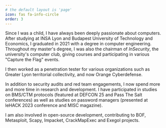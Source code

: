 ```yaml
---
# the default layout is 'page'
icon: fas fa-info-circle
order: 3
---
```


Since I was a child, I have always been deeply passionate about computers. After studying at INSA Lyon and Budapest University of Technology and Economics, I graduated in 2021 with a degree in computer engineering. Throughout my master's degree, I was also the chairman of *InSecurity*, the university's computer club, giving courses and participating in various "Capture the Flag" events.

I then worked as a penetration tester for various organizations such as Greater Lyon territorial collectivity, and now Orange Cyberdefense.

In addition to security audits and red team engagements, I now spend more and more time in research and development. I have participated in studies on BMS/CTM protocols (featured at DEFCON 25 and Pass The Salt conferences) as well as studies on password managers (presented at leHACK 2023 conference and MISC magazine).

I am also involved in open-source development, contributing to BOF, Metasploit, Scapy, Impacket, CrackMapExec and Exegol projects.